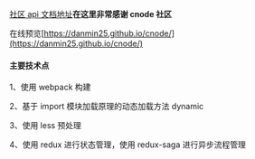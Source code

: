 [社区 api 文档地址](https://cnodejs.org/api)**在这里非常感谢 cnode 社区<br/>**

在线预览[https://danmin25.github.io/cnode/](https://danmin25.github.io/cnode/)

#### 主要技术点

1、使用 webpack 构建

2、基于 import 模块加载原理的动态加载方法 dynamic

3、使用 less 预处理

4、使用 redux 进行状态管理，使用 redux-saga 进行异步流程管理
